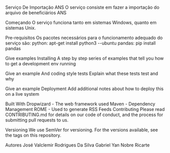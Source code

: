 Serviço De Importação ANS 
O serviço consiste em fazer a importação do arquivo de beneficiários ANS

Começando
O serviço funciona tanto em sistemas Windows, quanto em sistemas Unix.

Pre-requisitos
Os pacotes necessários para o funcionamento adequado do serviço são:
python: apt-get install python3 --ubuntu
pandas: pip install pandas 


Give examples
Installing
A step by step series of examples that tell you how to get a development env running

Give an example
And coding style tests
Explain what these tests test and why

Give an example
Deployment
Add additional notes about how to deploy this on a live system

Built With
Dropwizard - The web framework used
Maven - Dependency Management
ROME - Used to generate RSS Feeds
Contributing
Please read CONTRIBUTING.md for details on our code of conduct, and the process for submitting pull requests to us.

Versioning
We use SemVer for versioning. For the versions available, see the tags on this repository.

Autores
José Valclemir Rodrigues Da Silva 
Gabriel Yan Nobre Ricarte
